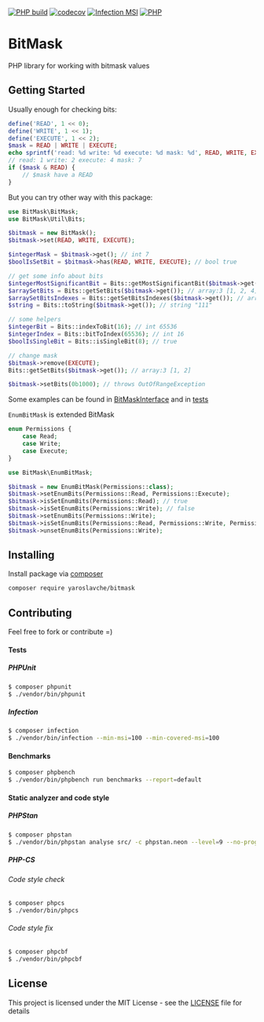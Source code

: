 [![PHP build](https://github.com/yaroslavche/BitMask/actions/workflows/php.yml/badge.svg)](https://github.com/yaroslavche/BitMask/actions/workflows/php.yml)
[![codecov](https://codecov.io/gh/yaroslavche/bitmask/branch/main/graph/badge.svg)](https://codecov.io/gh/yaroslavche/bitmask)
[![Infection MSI](https://badge.stryker-mutator.io/github.com/yaroslavche/BitMask/main)](https://infection.github.io)
[![PHP](http://poser.pugx.org/yaroslavche/bitmask/require/php)](https://packagist.org/packages/yaroslavche/bitmask)
# BitMask

PHP library for working with bitmask values

## Getting Started
Usually enough for checking bits: 
```php
define('READ', 1 << 0);
define('WRITE', 1 << 1);
define('EXECUTE', 1 << 2);
$mask = READ | WRITE | EXECUTE;
echo sprintf('read: %d write: %d execute: %d mask: %d', READ, WRITE, EXECUTE, $mask);
// read: 1 write: 2 execute: 4 mask: 7
if ($mask & READ) {
    // $mask have a READ
}
```

But you can try other way with this package:

```php
use BitMask\BitMask;
use BitMask\Util\Bits;

$bitmask = new BitMask();
$bitmask->set(READ, WRITE, EXECUTE);

$integerMask = $bitmask->get(); // int 7
$boolIsSetBit = $bitmask->has(READ, WRITE, EXECUTE); // bool true

// get some info about bits
$integerMostSignificantBit = Bits::getMostSignificantBit($bitmask->get()); // int 2
$arraySetBits = Bits::getSetBits($bitmask->get()); // array:3 [1, 2, 4]
$arraySetBitsIndexes = Bits::getSetBitsIndexes($bitmask->get()); // array:3 [0, 1, 2]
$string = Bits::toString($bitmask->get()); // string "111"

// some helpers
$integerBit = Bits::indexToBit(16); // int 65536
$integerIndex = Bits::bitToIndex(65536); // int 16
$boolIsSingleBit = Bits::isSingleBit(8); // true

// change mask 
$bitmask->remove(EXECUTE);
Bits::getSetBits($bitmask->get()); // array:3 [1, 2]

$bitmask->setBits(0b1000); // throws OutOfRangeException
```

Some examples can be found in [BitMaskInterface](/src/BitMaskInterface.php) and in [tests](/tests)

`EnumBitMask` is extended BitMask

```php
enum Permissions {
    case Read;
    case Write;
    case Execute;
}

use BitMask\EnumBitMask;

$bitmask = new EnumBitMask(Permissions::class);
$bitmask->setEnumBits(Permissions::Read, Permissions::Execute);
$bitmask->isSetEnumBits(Permissions::Read); // true
$bitmask->isSetEnumBits(Permissions::Write); // false
$bitmask->setEnumBits(Permissions::Write);
$bitmask->isSetEnumBits(Permissions::Read, Permissions::Write, Permissions::Execute); // true
$bitmask->unsetEnumBits(Permissions::Write);
```

## Installing

Install package via [composer](https://getcomposer.org/) 
```bash
composer require yaroslavche/bitmask
```

## Contributing

Feel free to fork or contribute =)

#### Tests
##### PHPUnit
```bash
$ composer phpunit
$ ./vendor/bin/phpunit
```
##### Infection
```bash
$ composer infection
$ ./vendor/bin/infection --min-msi=100 --min-covered-msi=100
```
#### Benchmarks
```bash
$ composer phpbench
$ ./vendor/bin/phpbench run benchmarks --report=default
```
#### Static analyzer and code style
##### PHPStan
```bash
$ composer phpstan
$ ./vendor/bin/phpstan analyse src/ -c phpstan.neon --level=9 --no-progress -vvv --memory-limit=1024M
```
##### PHP-CS
###### Code style check
```bash
$ composer phpcs
$ ./vendor/bin/phpcs
```
###### Code style fix
```bash
$ composer phpcbf
$ ./vendor/bin/phpcbf
```

## License

This project is licensed under the MIT License - see the [LICENSE](LICENSE) file for details
